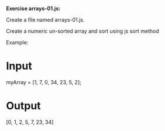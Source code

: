 **Exercise arrays-01.js:**

Create a file named arrays-01.js.

Create a numeric un-sorted array and sort using js sort method

Example:

# Input

myArray = [1, 7, 0, 34, 23, 5, 2];

# Output

[0, 1, 2, 5, 7, 23, 34]
